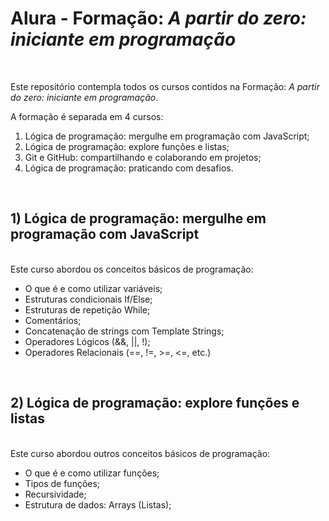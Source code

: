 # Alura - Formação: *A partir do zero: iniciante em programação*


<br>

Este repositório contempla todos os cursos contidos na Formação: *A partir do zero: iniciante em programação*.

A formação é separada em 4 cursos:

1. Lógica de programação: mergulhe em programação com JavaScript;
2. Lógica de programação: explore funções e listas;
3. Git e GitHub: compartilhando e colaborando em projetos;
4. Lógica de programação: praticando com desafios.

<br>



## 1) Lógica de programação: mergulhe em programação com JavaScript

<br>
Este curso abordou os conceitos básicos de programação:

- O que é e como utilizar variáveis;
- Estruturas condicionais If/Else;
- Estruturas de repetição While;
- Comentários;
- Concatenação de strings com Template Strings;
- Operadores Lógicos (&&, ||, !);
- Operadores Relacionais (==, !=, >=, <=, etc.)


<br>

## 2) Lógica de programação: explore funções e listas

<br>
Este curso abordou outros conceitos básicos de programação:

- O que é e como utilizar funções;
- Tipos de funções;
- Recursividade;
- Estrutura de dados: Arrays (Listas);